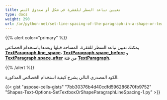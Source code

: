 ```yaml
---
title: تعيين تباعد السطر للفقرة في شكل أو صندوق النص
type: docs
weight: 290
url: /ar/python-net/set-line-spacing-of-the-paragraph-in-a-shape-or-textbox/
---
```


{{% alert color="primary" %}}

يمكنك تعيين تباعد السطر للفقرة، المساحة قبلها وبعدها باستخدام الخصائص [**TextParagraph.line_space**](https://reference.aspose.com/cells/python-net/aspose.cells.drawing.texts/textparagraph/line_space)، [**TextParagraph.space_before**](https://reference.aspose.com/cells/python-net/aspose.cells.drawing.texts/textparagraph/space_before) و [**TextParagraph.space_after**](https://reference.aspose.com/cells/python-net/aspose.cells.drawing.texts/textparagraph/space_after) من فئة [**TextParagraph**](https://reference.aspose.com/cells/python-net/aspose.cells.drawing.texts/textparagraph/).

{{% /alert %}}

الكود المصدري التالي يشرح كيفية استخدام الخصائص المذكورة.

{{< gist "aspose-cells-gists" "7bb30376b4d40cdfd596286870fb9752" "Shapes-Text-Options-SetTextboxOrShapeParagraphLineSpacing-1.py" >}}
